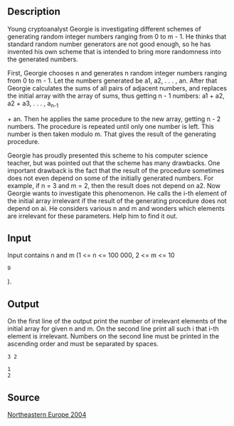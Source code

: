 <h2>Description</h2><p>Young cryptoanalyst Georgie is investigating different schemes of generating random integer numbers ranging from 0 to m - 1.  He thinks that standard random number generators are not good enough, so he has invented his own scheme that is intended to bring more randomness into the generated numbers.
</p>First, Georgie chooses n and generates n random integer numbers ranging from 0 to m - 1. Let the numbers generated be a1, a2, . . . , an. After that Georgie calculates the sums of all pairs of adjacent numbers, and replaces the initial array with the array of sums, thus getting n - 1 numbers: a1 + a2, a2 + a3, . . . , a<sub>n-1</sub><p> + an. Then he applies the same procedure to the new array, getting n - 2 numbers. The procedure is repeated until only one number is left. This number is then taken modulo m. That gives the result of the generating procedure.
</p>Georgie has proudly presented this scheme to his computer science teacher, but was pointed out that the scheme has many drawbacks. One important drawback is the fact that the result of the procedure sometimes does not even depend on some of the initially generated numbers. For example, if n = 3 and m = 2, then the result does not depend on a2.
Now Georgie wants to investigate this phenomenon. He calls the i-th element of the initial array irrelevant if the result of the generating procedure does not depend on ai. He considers various n and m and wonders which elements are irrelevant for these parameters. Help him to find it out.<h2>Input</h2><p>Input contains n and m (1 &lt;= n &lt;= 100 000, 2 &lt;= m &lt;= 10</p><sup>9</sup><p>).</p><h2>Output</h2><p>On the first line of the output print the number of irrelevant elements of the initial array for given n and m. On the second line print all such i that i-th element is irrelevant. Numbers on the second line must be printed in the ascending order and must be separated by spaces.</p><pre><code class="language-input1">3 2</code></pre><pre><code class="language-output1">1
2</code></pre><h2>Source</h2><a href="searchproblem?field=source&amp;key=Northeastern+Europe+2004">Northeastern Europe 2004</a>